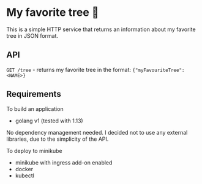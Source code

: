 # My favorite tree 🌳

This is a simple HTTP service that returns an information about my favorite tree in JSON format.

## API

`GET /tree` - returns my favorite tree in the format: `{"myFavouriteTree":<NAME>}`

## Requirements

To build an application

* golang v1 (tested with 1.13)

No dependency management needed. I decided not to use any external libraries, due to the simplicity of the API.

To deploy to minikube

* minikube with ingress add-on enabled
* docker
* kubectl
